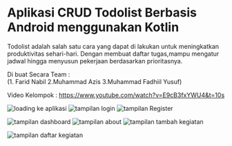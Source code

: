 # Aplikasi CRUD Todolist Berbasis Android menggunakan Kotlin

Todolist adalah salah satu cara yang dapat di lakukan untuk meningkatkan produktivitas sehari-hari. Dengan membuat daftar tugas,mampu mengatur jadwal hingga menyusun pekerjaan berdasarkan prioritasnya.<br>

Di buat Secara Team : <br>
(1. Farid Nabil 2.Muhammad Azis  3.Muhammad Fadhiil Yusuf) <br>

Video Kelompok : https://www.youtube.com/watch?v=E9cB3fxYWU4&t=10s

![loading ke aplikasi](https://user-images.githubusercontent.com/100406459/197551167-473ff1e1-f13e-4590-ae65-7d4a41e16282.jpeg) ![tampilan login](https://user-images.githubusercontent.com/100406459/197551772-d912720f-6200-4540-b1e7-9d2cf99c0c75.jpeg) ![tampilan Register](https://user-images.githubusercontent.com/100406459/197552077-eb86cbbc-19e6-4aea-a299-90146707a62d.jpeg) 

![tampilan dashboard](https://user-images.githubusercontent.com/100406459/197552488-7531f874-0cf6-482e-a5d3-6e149f5a72f3.jpeg) ![tampilan about](https://user-images.githubusercontent.com/100406459/197552905-ac10392e-18a4-49f1-b4fc-485d23a0c500.jpeg) ![tampilan tambah kegiatan](https://user-images.githubusercontent.com/100406459/197553279-43500d92-60f7-4762-9bc6-88ef18ed5e9f.jpeg) 

![tampilan daftar kegiatan](https://user-images.githubusercontent.com/100406459/197553673-68ffc57b-d30d-42a9-8add-baa134b9fb81.jpeg)



